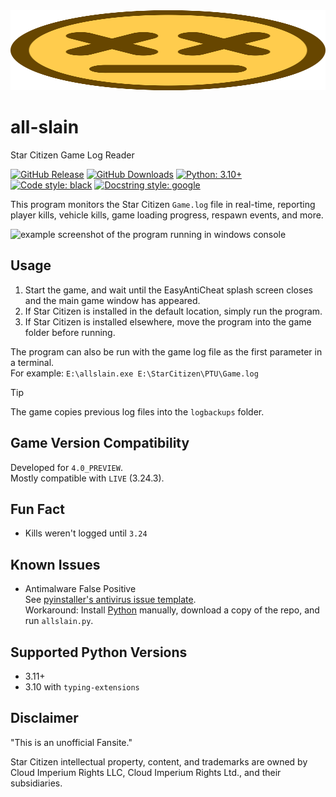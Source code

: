 <img src="icon/ded.svg" width="100%" height="128">

# all-slain
Star Citizen Game Log Reader

[![GitHub Release](https://img.shields.io/github/v/release/DimmaDont/all-slain)](https://github.com/DimmaDont/all-slain/releases)
[![GitHub Downloads](https://img.shields.io/github/downloads/DimmaDont/all-slain/total)](https://github.com/DimmaDont/all-slain/releases)
[![Python: 3.10+](https://img.shields.io/badge/python-3.10+-blue.svg?logo=python&logoColor=white)](https://www.python.org/)
[![Code style: black](https://img.shields.io/badge/code%20style-black-000000.svg)](https://black.readthedocs.io/en/stable/index.html)
[![Docstring style: google](https://img.shields.io/badge/docstring%20style-google-000000.svg)](https://github.com/google/styleguide/blob/gh-pages/pyguide.md#38-comments-and-docstrings)

This program monitors the Star Citizen `Game.log` file in real-time, reporting player kills, vehicle kills, game loading progress, respawn events, and more.

![example screenshot of the program running in windows console](https://github.com/user-attachments/assets/0fa1d08e-776e-449c-b78b-59bf07c5a20c)

## Usage
1. Start the game, and wait until the EasyAntiCheat splash screen closes and the main game window has appeared.
2. If Star Citizen is installed in the default location, simply run the program.
3. If Star Citizen is installed elsewhere, move the program into the game folder before running.

The program can also be run with the game log file as the first parameter in a terminal.  
For example: `E:\allslain.exe E:\StarCitizen\PTU\Game.log`

> [!TIP]
> The game copies previous log files into the `logbackups` folder.

## Game Version Compatibility
Developed for `4.0_PREVIEW`.  
Mostly compatible with `LIVE` (3.24.3).

## Fun Fact
* Kills weren't logged until `3.24`

## Known Issues
* Antimalware False Positive  
See [pyinstaller's antivirus issue template](https://github.com/pyinstaller/pyinstaller/blob/develop/.github/ISSUE_TEMPLATE/antivirus.md).  
Workaround: Install [Python](https://www.python.org/downloads/) manually, download a copy of the repo, and run `allslain.py`.

## Supported Python Versions
* 3.11+
* 3.10 with `typing-extensions`

## Disclaimer
"This is an unofficial Fansite."

Star Citizen intellectual property, content, and trademarks are owned by Cloud Imperium Rights LLC, Cloud Imperium Rights Ltd., and their subsidiaries.

